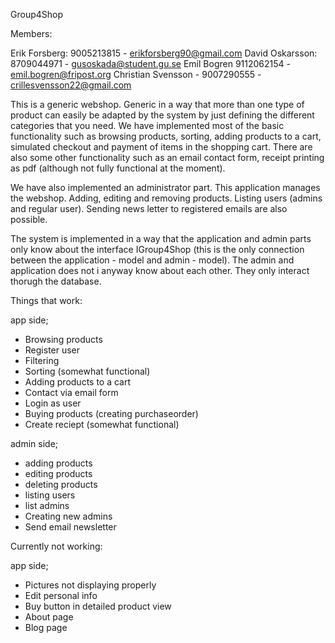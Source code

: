 Group4Shop

Members:

Erik Forsberg: 9005213815 - erikforsberg90@gmail.com
David Oskarsson: 8709044971 - gusoskada@student.gu.se
Emil Bogren 9112062154 - emil.bogren@fripost.org
Christian Svensson - 9007290555 - crillesvensson22@gmail.com

This is a generic webshop. Generic in a way that more than one type of product can easily be adapted by the system by just defining the different categories that you need. We have implemented most of the basic functionality such as browsing products, sorting, adding products to a cart, simulated checkout and payment of items in the shopping cart. There are also some other functionality such as an email contact form, receipt printing as pdf (although not fully functional at the moment).

We have also implemented an administrator part. This application manages the webshop. Adding, editing and removing products. Listing users (admins and regular user). Sending news letter to registered emails are also possible.

The system is implemented in a way that the application and admin parts only know about the interface IGroup4Shop (this is the only connection between the application - model and admin - model). The admin and application does not i anyway know about each other. They only interact thorugh the database.

Things that work:

app side;
- Browsing products
- Register user
- Filtering
- Sorting (somewhat functional)
- Adding products to a cart
- Contact via email form
- Login as user
- Buying products (creating purchaseorder)
- Create reciept (somewhat functional)

admin side;
- adding products
- editing products
- deleting products
- listing users
- list admins
- Creating new admins
- Send email newsletter



Currently not working:

app side;
- Pictures not displaying properly
- Edit personal info
- Buy button in detailed product view
- About page
- Blog page 

